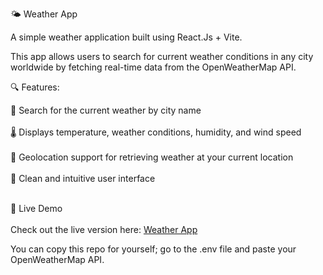 🌤️ Weather App

A simple weather application built using React.Js + Vite.

This app allows users to search for current weather conditions in any city worldwide by fetching real-time data from the OpenWeatherMap API.

🔍 Features:

🔎 Search for the current weather by city name <br></br>
🌡️ Displays temperature, weather conditions, humidity, and wind speed <br></br>
📍 Geolocation support for retrieving weather at your current location <br></br>
🎨 Clean and intuitive user interface <br></br>

🚀 Live Demo <br></br>
Check out the live version here: [Weather App](https://luis-troccoli.github.io/weather-app/)

You can copy this repo for yourself; go to the .env file and paste your OpenWeatherMap API.
